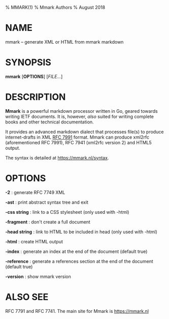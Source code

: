 % MMARK(1)
% Mmark Authors
% August 2018

# NAME

mmark – generate XML or HTML from mmark markdown

# SYNOPSIS

**mmark** [**OPTIONS**] [*FILE...*]

# DESCRIPTION

**Mmark** is a powerful markdown processor written in Go, geared towards writing IETF documents. It
 is, however, *also* suited for writing complete books and other technical documentation.

It provides an advanced markdown dialect that processes file(s) to produce internet-drafts in XML
[RFC 7991](https://tools.ietf.org/html/rfc7991) format. Mmark can produce xml2rfc (aforementioned
RFC 7991), RFC 7941 (xml2rfc version 2) and HTML5 output.

The syntax is detailed at <https://mmark.nl/syntax>.

# OPTIONS

**-2**
:   generate RFC 7749 XML

**-ast**
:    print abstract syntax tree and exit

**-css string**
:    link to a CSS stylesheet (only used with -html)

**-fragment**
:    don't create a full document

**-head string**
:    link to HTML to be included in head (only used with -html)

**-html**
:    create HTML output

**-index**
:    generate an index at the end of the document (default true)

**-reference**
:    generate a references section at the end of the document (default true)

**-version**
:    show mmark version

# ALSO SEE

RFC 7791 and RFC 7741. The main site for Mmark is <https://mmark.nl> 
